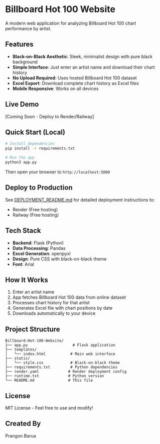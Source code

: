 # Billboard Hot 100 Website

A modern web application for analyzing Billboard Hot 100 chart performance by artist.

## Features

- **Black-on-Black Aesthetic**: Sleek, minimalist design with pure black background
- **Simple Interface**: Just enter an artist name and download their chart history
- **No Upload Required**: Uses hosted Billboard Hot 100 dataset
- **Excel Export**: Download complete chart history as Excel files
- **Mobile Responsive**: Works on all devices

## Live Demo

[Coming Soon - Deploy to Render/Railway]

## Quick Start (Local)

```bash
# Install dependencies
pip install -r requirements.txt

# Run the app
python3 app.py
```

Then open your browser to `http://localhost:5000`

## Deploy to Production

See [DEPLOYMENT_README.md](DEPLOYMENT_README.md) for detailed deployment instructions to:
- Render (Free hosting)
- Railway (Free hosting)

## Tech Stack

- **Backend**: Flask (Python)
- **Data Processing**: Pandas
- **Excel Generation**: openpyxl
- **Design**: Pure CSS with black-on-black theme
- **Font**: Arial

## How It Works

1. Enter an artist name
2. App fetches Billboard Hot 100 data from online dataset
3. Processes chart history for that artist
4. Generates Excel file with chart positions by date
5. Downloads automatically to your device

## Project Structure

```
Billboard-Hot-100-Website/
├── app.py                    # Flask application
├── templates/
│   └── index.html           # Main web interface
├── static/
│   └── style.css            # Black-on-black theme
├── requirements.txt         # Python dependencies
├── render.yaml             # Render deployment config
├── runtime.txt             # Python version
└── README.md               # This file
```

## License

MIT License - Feel free to use and modify!

## Created By

Prangon Barua
